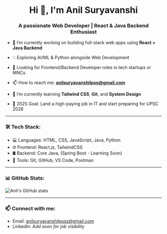 <h1 align="center">Hi 👋, I'm Anil Suryavanshi</h1>
<h3 align="center">A passionate Web Developer | React & Java Backend Enthusiast</h3>

- 🎯 I’m currently working on building full-stack web apps using **React + Java Backend**

- 💡 Exploring AI/ML & Python alongside Web Development

- 💼 Looking for Frontend/Backend Developer roles in tech startups or MNCs

- 📫 How to reach me: **anilsuryavanshilpss@gmail.com**

- 🌱 I’m currently learning **Tailwind CSS**, **Git**, and **System Design**

- 🚀 2025 Goal: Land a high-paying job in IT and start preparing for UPSC 2026

---

### 🛠️ Tech Stack:

- 💻 Languages: HTML, CSS, JavaScript, Java, Python  
- 🌐 Frontend: React.js, TailwindCSS  
- 🛢️ Backend: Core Java, (Spring Boot - Learning Soon)  
- 🔧 Tools: Git, GitHub, VS Code, Postman  

---

### 📊 GitHub Stats:
![Anil's GitHub stats](https://github-readme-stats.vercel.app/api?username=anilsuryavanshi1998&show_icons=true&theme=radical)

---

### 📫 Connect with me:
- Email: anilsuryavanshilpsss@gmail.com  
- LinkedIn: *Add soon for job visibility*

